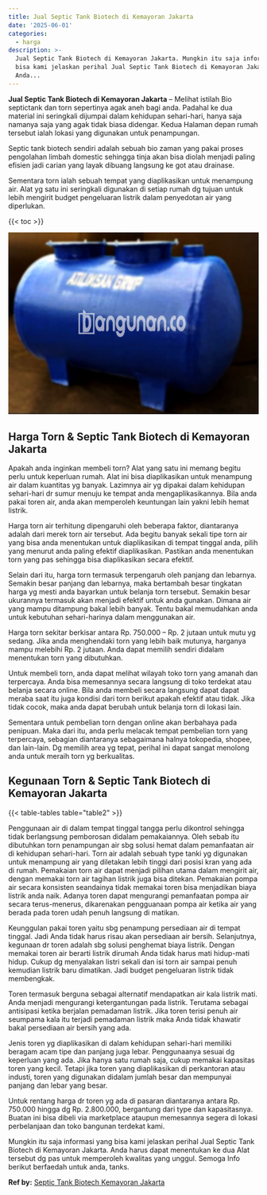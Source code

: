 ```yaml
---
title: Jual Septic Tank Biotech di Kemayoran Jakarta
date: '2025-06-01'
categories:
  - harga
description: >-
  Jual Septic Tank Biotech di Kemayoran Jakarta. Mungkin itu saja informasi yang
  bisa kami jelaskan perihal Jual Septic Tank Biotech di Kemayoran Jakarta.
  Anda...
---
```


**Jual Septic Tank Biotech di Kemayoran Jakarta** – Melihat istilah Bio septictank dan torn sepertinya agak aneh bagi anda. Padahal ke dua material ini seringkali dijumpai dalam kehidupan sehari-hari, hanya saja namanya saja yang agak tidak biasa didengar. Kedua Halaman depan rumah tersebut ialah lokasi yang digunakan untuk penampungan.

Septic tank biotech sendiri adalah sebuah bio zaman yang pakai proses pengolahan limbah domestic sehingga tinja akan bisa diolah menjadi paling efisien jadi carian yang layak dibuang langsung ke got atau drainase.

Sementara torn ialah sebuah tempat yang diaplikasikan untuk menampung air. Alat yg satu ini seringkali digunakan di setiap rumah dg tujuan untuk lebih mengirit budget pengeluaran listrik dalam penyedotan air yang diperlukan.

{{< toc >}}

![Jual Septic Tank Biotech di Kemayoran Jakarta](/images/jual-bio-septictank-09.png)

## Harga Torn & Septic Tank Biotech di Kemayoran Jakarta

Apakah anda inginkan membeli torn? Alat yang satu ini memang begitu perlu untuk keperluan rumah. Alat ini bisa diaplikasikan untuk menampung air dalam kuantitas yg banyak. Lazimnya air yg dipakai dalam kehidupan sehari-hari dr sumur menuju ke tempat anda mengaplikasikannya. Bila anda pakai toren air, anda akan memperoleh keuntungan lain yakni lebih hemat listrik.

Harga torn air terhitung dipengaruhi oleh beberapa faktor, diantaranya adalah dari merek torn air tersebut. Ada begitu banyak sekali tipe torn air yang bisa anda menentukan untuk diaplikasikan di tempat tinggal anda, pilih yang menurut anda paling efektif diaplikasikan. Pastikan anda menentukan torn yang pas sehingga bisa diaplikasikan secara efektif.

Selain dari itu, harga torn termasuk terpengaruh oleh panjang dan lebarnya. Semakin besar panjang dan lebarnya, maka bertambah besar tingkatan harga yg mesti anda bayarkan untuk belanja torn tersebut. Semakin besar ukurannya termasuk akan menjadi efektif untuk anda gunakan. Dimana air yang mampu ditampung bakal lebih banyak. Tentu bakal memudahkan anda untuk kebutuhan sehari-harinya dalam menggunakan air.

Harga torn sekitar berkisar antara Rp. 750.000 – Rp. 2 jutaan untuk mutu yg sedang. Jika anda menghendaki torn yang lebih baik mutunya, harganya mampu melebihi Rp. 2 jutaan. Anda dapat memilih sendiri didalam menentukan torn yang dibutuhkan.

Untuk membeli torn, anda dapat melihat wilayah toko torn yang amanah dan terpercaya. Anda bisa memesannya secara langsung di toko terdekat atau belanja secara online. Bila anda membeli secara langsung dapat dapat meraba saat itu juga kondisi dari torn berikut apakah efektif atau tidak. Jika tidak cocok, maka anda dapat berubah untuk belanja torn di lokasi lain.

Sementara untuk pembelian torn dengan online akan berbahaya pada penipuan. Maka dari itu, anda perlu melacak tempat pembelian torn yang terpercaya, sebagian diantaranya sebagaimana halnya tokopedia, shopee, dan lain-lain. Dg memilih area yg tepat, perihal ini dapat sangat menolong anda untuk meraih torn yg berkualitas.

## Kegunaan Torn & Septic Tank Biotech di Kemayoran Jakarta

{{< table-tables table="table2" >}}

Penggunaan air di dalam tempat tinggal tangga perlu dikontrol sehingga tidak berlangsung pemborosan didalam pemakaiannya. Oleh sebab itu dibutuhkan torn penampungan air sbg solusi hemat dalam pemanfaatan air di kehidupan sehari-hari. Torn air adalah sebuah type tanki yg digunakan untuk menampung air yang diletakan lebih tinggi dari posisi kran yang ada di rumah. Pemakaian torn air dapat menjadi pilihan utama dalam mengirit air, dengan memakai torn air tagihan listrik juga bisa ditekan. Pemakaian pompa air secara konsisten seandainya tidak memakai toren bisa menjadikan biaya listrik anda naik. Adanya toren dapat mengurangi pemanfaatan pompa air secara terus-menerus, dikarenakan pengguanaan pompa air ketika air yang berada pada toren udah penuh langsung di matikan.

Keunggulan pakai toren yaitu sbg penampung persediaan air di tempat tinggal. Jadi Anda tidak harus risau akan persediaan air bersih. Selanjutnya, kegunaan dr toren adalah sbg solusi penghemat biaya listrik. Dengan memakai toren air berarti listrik dirumah Anda tidak harus mati hidup-mati hidup. Cukup dg menyalakan listri sekali dan isi torn air sampai penuh kemudian listrik baru dimatikan. Jadi budget pengeluaran listrik tidak membengkak.

Toren termasuk berguna sebagai alternatif mendapatkan air kala listrik mati. Anda menjadi mengurangi ketergantungan pada listrik. Terutama sebagai antisipasi ketika berjalan pemadaman listrik. Jika toren terisi penuh air seumpama kala itu terjadi pemadaman listrik maka Anda tidak khawatir bakal persediaan air bersih yang ada.

Jenis toren yg diaplikasikan di dalam kehidupan sehari-hari memiliki beragam acam tipe dan panjang juga lebar. Penggunaanya sesuai dg keperluan yang ada. Jika hanya satu rumah saja, cukup memakai kapasitas toren yang kecil. Tetapi jika toren yang diaplikasikan di perkantoran atau industi, toren yang digunakan didalam jumlah besar dan mempunyai panjang dan lebar yang besar.

Untuk rentang harga dr toren yg ada di pasaran diantaranya antara Rp. 750.000 hingga dg Rp. 2.800.000, bergantung dari type dan kapasitasnya. Buatan ini bisa dibeli via marketplace ataupun memesannya segera di lokasi perbelanjaan dan toko bangunan terdekat kami.

Mungkin itu saja informasi yang bisa kami jelaskan perihal Jual Septic Tank Biotech di Kemayoran Jakarta. Anda harus dapat menentukan ke dua Alat tersebut dg pas untuk memperoleh kwalitas yang unggul. Semoga Info berikut berfaedah untuk anda, tanks.

**Ref by:** [Septic Tank Biotech Kemayoran Jakarta](https://id.wikipedia.org/wiki/Septic)
